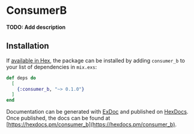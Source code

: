 # ConsumerB

**TODO: Add description**

## Installation

If [available in Hex](https://hex.pm/docs/publish), the package can be installed
by adding `consumer_b` to your list of dependencies in `mix.exs`:

```elixir
def deps do
  [
    {:consumer_b, "~> 0.1.0"}
  ]
end
```

Documentation can be generated with [ExDoc](https://github.com/elixir-lang/ex_doc)
and published on [HexDocs](https://hexdocs.pm). Once published, the docs can
be found at [https://hexdocs.pm/consumer_b](https://hexdocs.pm/consumer_b).


